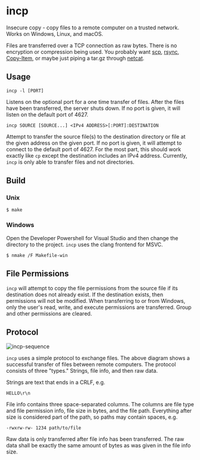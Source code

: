 # incp
Insecure copy - copy files to a remote computer on a trusted network. Works on Windows, Linux, and macOS.

Files are transferred over a TCP connection as raw bytes. There is no encryption or compression being used. You probably want [scp](https://man.freebsd.org/cgi/man.cgi?query=scp&sektion=1&n=1), [rsync](https://man.freebsd.org/cgi/man.cgi?query=rsync&apropos=0&sektion=0&manpath=FreeBSD+8.0-RELEASE+and+Ports&format=html), [Copy-Item](https://learn.microsoft.com/en-us/powershell/module/microsoft.powershell.management/copy-item?view=powershell-7.4), or maybe just piping a tar.gz through [netcat](https://man.freebsd.org/cgi/man.cgi?query=netcat&manpath=SuSE+Linux/i386+11.3).

## Usage
```
incp -l [PORT]
```
Listens on the optional port for a one time transfer of files. After the files have been transferred, the server shuts down. If no port is given, it will listen on the default port of 4627.
```
incp SOURCE [SOURCE...] <IPv4 ADDRESS>[:PORT]:DESTINATION
```
Attempt to transfer the source file(s) to the destination directory or file at the given address on the given port. If no port is given, it will attempt to connect to the default port of 4627. For the most part, this should work exactly like `cp` except the destination includes an IPv4 address. Currently, `incp` is only able to transfer files and not directories.

## Build
### Unix
```
$ make
```
### Windows
Open the Developer Powershell for Visual Studio and then change the directory to the project. `incp` uses the clang frontend for MSVC.
```
$ nmake /F Makefile-win
```

## File Permissions
`incp` will attempt to copy the file permissions from the source file if its destination does not already exist. If the destination exists, then permissions will not be modified. When transferring to or from Windows, only the user's read, write, and execute permissions are transferred. Group and other permissions are cleared.

## Protocol
![incp-sequence](https://github.com/ccassise/incp/assets/58533624/bb3510b4-9a40-467c-a4cf-e6313a822508)

`incp` uses a simple protocol to exchange files. The above diagram shows a successful transfer of files between remote computers. The protocol consists of three "types." Strings, file info, and then raw data.

Strings are text that ends in a CRLF, e.g.
```
HELLO\r\n
```

File info contains three space-separated columns. The columns are file type and file permission info, file size in bytes, and the file path. Everything after size is considered part of the path, so paths may contain spaces, e.g.
```
-rwxrw-rw- 1234 path/to/file
```

Raw data is only transferred after file info has been transferred. The raw data shall be exactly the same amount of bytes as was given in the file info size.
